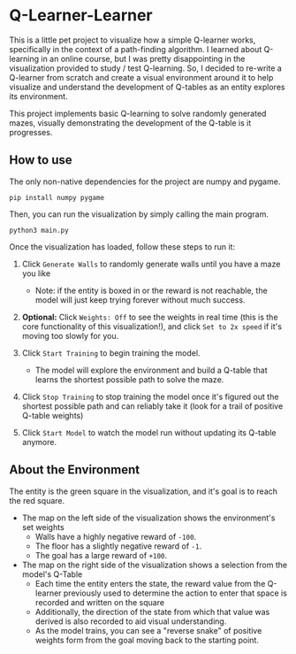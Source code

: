 # Q-Learner-Learner

This is a little pet project to visualize how a simple Q-learner works, specifically in the context of a path-finding algorithm. I learned about Q-learning in an online course, but I was pretty disappointing in the visualization provided to study / test Q-learning. So, I decided to re-write a Q-learner from scratch and create a visual environment around it to help visualize and understand the development of Q-tables as an entity explores its environment.

This project implements basic Q-learning to solve randomly generated mazes, visually demonstrating the development of the Q-table is it progresses.

## How to use

The only non-native dependencies for the project are numpy and pygame.
```
pip install numpy pygame
```

Then, you can run the visualization by simply calling the main program.
```
python3 main.py
```

Once the visualization has loaded, follow these steps to run it:
1. Click `Generate Walls` to randomly generate walls until you have a maze you like
    - Note: if the entity is boxed in or the reward is not reachable, the model will just keep trying forever without much success.

2. **Optional:** Click `Weights: Off` to see the weights in real time (this is the core functionality of this visualization!), and click `Set to 2x speed` if it's moving too slowly for you.

3. Click `Start Training` to begin training the model.
    - The model will explore the environment and build a Q-table that learns the shortest possible path to solve the maze.

4. Click `Stop Training` to stop training the model once it's figured out the shortest possible path and can reliably take it (look for a trail of positive Q-table weights)

5. Click `Start Model` to watch the model run without updating its Q-table anymore.

## About the Environment

The entity is the green square in the visualization, and it's goal is to reach the red square.
- The map on the left side of the visualization shows the environment's set weights
    - Walls have a highly negative reward of `-100`.
    - The floor has a slightly negative reward of `-1`.
    - The goal has a large reward of `+100`.
- The map on the right side of the visualization shows a selection from the model's Q-Table
    - Each time the entity enters the state, the reward value from the Q-learner previously used to determine the action to enter that space is recorded and written on the square
    - Additionally, the direction of the state from which that value was derived is also recorded to aid visual understanding.
    - As the model trains, you can see a "reverse snake" of positive weights form from the goal moving back to the starting point. 